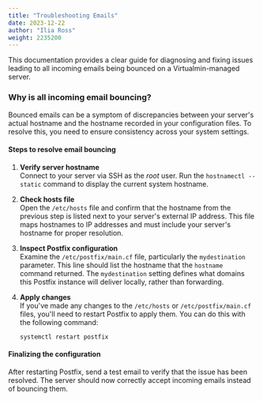 ```yaml
---
title: "Troubleshooting Emails"
date: 2023-12-22
author: "Ilia Ross"
weight: 2235200
---
```


This documentation provides a clear guide for diagnosing and fixing issues leading to all incoming emails being bounced on a Virtualmin-managed server.

### Why is all incoming email bouncing?

Bounced emails can be a symptom of discrepancies between your server's actual hostname and the hostname recorded in your configuration files. To resolve this, you need to ensure consistency across your system settings.

#### Steps to resolve email bouncing

1. **Verify server hostname**  
   Connect to your server via SSH as the _root_ user. Run the `hostnamectl --static` command to display the current system hostname.

2. **Check hosts file**  
   Open the `/etc/hosts` file and confirm that the hostname from the previous step is listed next to your server's external IP address. This file maps hostnames to IP addresses and must include your server's hostname for proper resolution.

3. **Inspect Postfix configuration**  
   Examine the `/etc/postfix/main.cf` file, particularly the `mydestination` parameter. This line should list the hostname that the `hostname` command returned. The `mydestination` setting defines what domains this Postfix instance will deliver locally, rather than forwarding.

4. **Apply changes**  
   If you've made any changes to the `/etc/hosts` or `/etc/postfix/main.cf` files, you'll need to restart Postfix to apply them. You can do this with the following command:
   ```
   systemctl restart postfix
   ```

#### Finalizing the configuration

After restarting Postfix, send a test email to verify that the issue has been resolved. The server should now correctly accept incoming emails instead of bouncing them.
